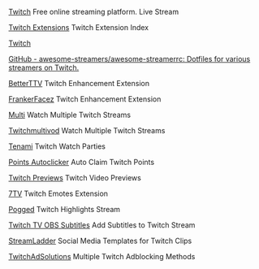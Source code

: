 
[Twitch](https://www.twitch.tv/)
Free online streaming platform.
Live Stream

[Twitch Extensions](https://dashboard.twitch.tv/extensions/categories/43f48606-8b91-4149-94e6-02def012c79f)
Twitch Extension Index

[Twitch](http://twitch.com/)

[GitHub - awesome-streamers/awesome-streamerrc: Dotfiles for various streamers on Twitch.](https://github.com/awesome-streamers/awesome-streamerrc)

[BetterTTV](https://betterttv.com/)
Twitch Enhancement Extension

[FrankerFacez](https://www.frankerfacez.com/)
Twitch Enhancement Extension

[Multi](https://multi.raredrop.co/)
Watch Multiple Twitch Streams

[Twitchmultivod](https://www.twitchmultivod.com/)
Watch Multiple Twitch Streams

[Tenami](https://www.tenami.tv/)
Twitch Watch Parties

[Points Autoclicker](https://github.com/xinitrc-dev/twitch-points-autoclicker)
Auto Claim Twitch Points

[Twitch Previews](https://github.com/MarkM-dev/Twitch-Previews)
Twitch Video Previews

[7TV](https://7tv.app/)
Twitch Emotes Extension

[Pogged](https://pogged.tv/)
Twitch Highlights Stream

[Twitch TV OBS Subtitles](https://github.com/stephenlb/twitch-tv-obs-subtitles/)
Add Subtitles to Twitch Stream

[StreamLadder](https://streamladder.com/)
Social Media Templates for Twitch Clips

[TwitchAdSolutions](https://github.com/pixeltris/TwitchAdSolutions)
Multiple Twitch Adblocking Methods
